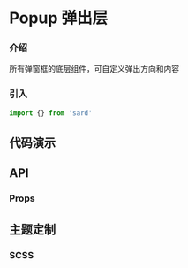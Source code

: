 # Popup 弹出层

### 介绍

所有弹窗框的底层组件，可自定义弹出方向和内容

### 引入

```js
import {} from 'sard'
```

## 代码演示

## API

### Props

## 主题定制

### SCSS

```scss

```

